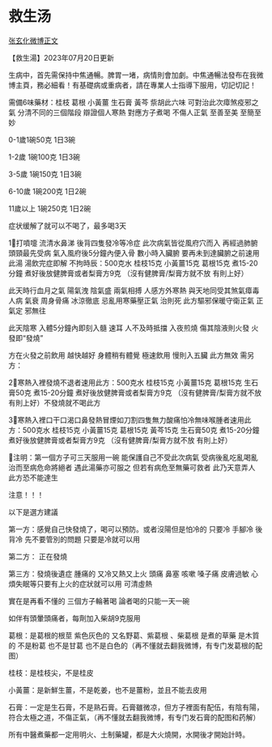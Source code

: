 # 救生汤

[张玄化微博正文](https://weibo.com/6980637174/4853113120891125) 

【救生湯】2023年07月20日更新

生病中，首先需保持中焦通暢。脾胃一堵，病情則會加劇。中焦通暢法發布在我微博主頁，務必細看！有基礎病或重病者，請在專業人士指導下服用，切記切記！

需備6味藥材：桂枝 葛根 小黃薑 生石膏 黃芩 祡胡此六味 可對治此次瘴煞疫邪之氣  分清不同的三個階段 辯證個人寒熱 對應方子煮喝  不傷人正氣  至善至美 至簡至妙 

0-1歲1碗50克  1日3碗

1-2歲 1碗100克 1日3碗

3-5歲 1碗150克 1日3碗

6-10歲 1碗200克 1日2碗

11歲以上 1碗250克 1日2碗

症状缓解了就可以不喝了，最多喝3天

1⃣打噴嚏 流清水鼻涕 後背四隻發冷等冷症 此次病氣皆從風府穴而入 再經過肺腑 頭頸最先受病 氣入風府後5分鐘內便入骨 數小時入臟腑 要再未到達臟腑之前速用此湯  湯飲完症即解 不拘時辰：500克水 桂枝15克 小黃薑15克 葛根15克 煮15-20分鐘 煮好後放健脾膏或者梨膏方9克 （沒有健脾膏/梨膏方就不放 有則上好）

此天時行血月之氣  陽氣洩 陰氣盛 兩氣相搏 人感方外寒熱 與天地同受其煞氣瘴毒  人病 氣衰  周身骨痛  冰涼徹底  忌亂用寒藥壓正氣 治則死 此方驅邪保暖守衛正氣 正氣定 邪無往

此天陰寒 入體5分鐘內即刻入髓 速耳 人不及時抵擋 入夜煎燒 傷其陰液則火發  火發即“發燒”

方在火發之前飲用 越快越好 身體稍有體覺 極速飲用 慢則入五臟 此方無效 需另方：

2⃣寒熱入裡發燒不退者速用此方：500克水 桂枝15克 小黃薑15克 葛根15克 生石膏50克  煮15-20分鐘 煮好後放健脾膏或者梨膏方9克 （沒有健脾膏/梨膏方就不放 有則上好）不發燒就不喝此方

3⃣寒熱入裡口干口渴口鼻發熱冒煙如刀割四隻無力酸痛怕冷無味喉腫者速用此方：500克水 桂枝15克 小黃薑15克 葛根15克 黃芩15克 生石膏50克 煮15-20分鐘 煮好後放健脾膏或者梨膏方9克 （沒有健脾膏/梨膏方就不放 有則上好）

🔴注明：第一個方子可三天服用一碗 能保護自己不受此次病氣  受病後亂吃亂喝亂治而至病危命將絕者 遇此湯藥亦可服之 但若有病危至無藥可救者 此乃天意弄人 此方恐不能達生 

注意！！！

以下是選方建議

第一方：感覺自己快發燒了，喝可以預防。或者沒陽但是怕冷的 只要冷 手腳冷 後背冷 先不要管別的問題 只要是冷就可以用

第二方： 正在發燒

第三方：發燒後遺症 腫痛的 又冷又熱又上火  頭痛 鼻塞 咳嗽 嗓子痛 皮膚過敏 心煩失眠等只要有上火的症狀就可以用 可清虛熱

實在是再看不懂的 三個方子輪著喝 論者喝的只能一天一碗 

如伴有頭暈頭痛者，每劑加入柴胡9克服用

葛根：是葛根的根莖 紫色灰色的 又名野葛、紫葛根 、柴葛根 是煮的草藥 是木質的 不是粉葛 也不是甘葛 也不是白色的（再不懂就去翻我微博，有专门发葛根的配图）

桂枝：是桂枝尖，不是桂皮

小黃薑：是新鮮生薑，不是乾姜，也不是薑粉，並且不能去皮用

石膏：一定是生石膏，不是熟石膏。石膏雖微凉，但方子裡面有配伍，有陰有陽，符合太極之道，不傷正氣，（再不懂就去翻我微博，有专门发石膏的配图和药解）

所有中醫煮藥都一定用明火、土制藥罐，都是大火燒開，水開後才開始計時。